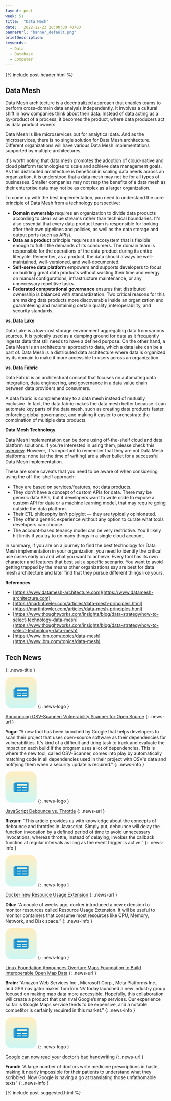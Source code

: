 ```yaml
---
layout: post
week: 51
title:  "Data Mesh"
date:   2022-12-23 20:00:00 +0700
bannerUrl: "banner_default.png"
briefDescription: 
keywords:
  - Data
  - Database
  - Computer
---
```


{% include post-header.html %}

## Data Mesh

Data Mesh architecture is a decentralized approach that enables teams to perform cross-domain data analysis independently. It involves a cultural shift in how companies think about their data. Instead of data acting as a by-product of a process, it becomes the product, where data producers act as data product owners.

Data Mesh is like microservices but for analytical data. And as the microservices, there is no single solution for Data Mesh architecture. Different organizations will have various Data Mesh implementations supported by multiple architectures.

It's worth noting that data mesh promotes the adoption of cloud-native and cloud platform technologies to scale and achieve data management goals. As this distributed architecture is beneficial in scaling data needs across an organization, it is understood that a data mesh may not be for all types of businesses. Smaller companies may not reap the benefits of a data mesh as their enterprise data may not be as complex as a larger organization.

To come up with the best implementation, you need to understand the core principle of Data Mesh from a technology perspective:

- **Domain ownership** requires an organization to divide data products according to clear value streams rather than technical boundaries. It's also essential that every data product team is responsible for looking after their own pipelines and policies, as well as the data storage and output ports (such as APIs).
- **Data as a product** principle requires an ecosystem that is flexible enough to fulfill the demands of its consumers. The domain team is responsible for the operations of the data product during its entire lifecycle. Remember, as a product, the data should always be well-maintained, well-versioned, and well-documented.
- **Self-serve data platform** empowers and supports developers to focus on building great data products without wasting their time and energy on manual configurations, infrastructure maintenance, or any unnecessary repetitive tasks.
- **Federated computational governance** ensures that distributed ownership is balanced with standardization. Two critical reasons for this are making data products more discoverable inside an organization and guaranteeing and maintaining certain quality, interoperability, and security standards.

__vs. Data Lake__

Data Lake is a low-cost storage environment aggregating data from various sources. It is typically used as a dumping ground for data as it frequently ingests data that still needs to have a defined purpose. On the other hand, a Data Mesh is an architectural approach to data, which a data lake can be a part of. Data Mesh is a distributed data architecture where data is organized by its domain to make it more accessible to users across an organization.

__vs. Data Fabric__

Data Fabric is an architectural concept that focuses on automating data integration, data engineering, and governance in a data value chain between data providers and consumers.

A data fabric is complementary to a data mesh instead of mutually exclusive. In fact, the data fabric makes the data mesh better because it can automate key parts of the data mesh, such as creating data products faster, enforcing global governance, and making it easier to orchestrate the combination of multiple data products.

__Data Mesh Technology__

Data Mesh implementation can be done using off-the-shelf cloud and data platform solutions. If you're interested in using them, please check this [overview](https://github.com/ryandawsonuk/data-platforms-tools). However, it's important to remember that they are not Data Mesh platforms; none (at the time of writing) are a silver bullet for a successful Data Mesh implementation.

These are some caveats that you need to be aware of when considering using the off-the-shelf approach:

- They are based on services/features, not data products.
- They don't have a concept of custom APIs for data. There may be generic data APIs, but if developers want to write code to expose a custom API for data or a machine learning model, that may require going outside the data platform.
- Their ETL philosophy isn't polyglot — they are typically opinionated.
- They offer a generic experience without any option to curate what tools developers can choose.
- The account-based tenancy model can be very restrictive. You'll likely hit limits if you try to do many things in a single cloud account.

In summary, if you are on a journey to find the best technology for Data Mesh implementation in your organization, you need to identify the critical use cases early on and what you want to achieve. Every tool has its own character and features that best suit a specific scenario. You want to avoid getting trapped by the means other organizations say are best for data mesh architecture and later find that they pursue different things like yours.

__References__

- [https://www.datamesh-architecture.com](https://www.datamesh-architecture.com)
- [https://martinfowler.com/articles/data-mesh-principles.html](https://martinfowler.com/articles/data-mesh-principles.html)
- [https://www.thoughtworks.com/insights/blog/data-strategy/how-to-select-technology-data-mesh](https://www.thoughtworks.com/insights/blog/data-strategy/how-to-select-technology-data-mesh)
- [https://www.ibm.com/topics/data-mesh](https://www.ibm.com/topics/data-mesh)

## Tech News
{: .news-title }

![memo](/assets/images/tech-news.svg)
{: .news-logo }

[Announcing OSV-Scanner: Vulnerability Scanner for Open Source](https://security.googleblog.com/2022/12/announcing-osv-scanner-vulnerability.html)
{: .news-url }

__Yoga:__ “A new tool has been launched by Google that helps developers to scan their project that uses open-source software as their dependencies for vulnerabilities. It's kind of a difficult and tiring task to track and evaluate the impact on each build if the program uses a lot of dependencies. This is where the new tool, called OSV-Scanner, comes into play by automatically matching code in all dependencies used in their project with OSV's data and notifying them when a security update is required.”
{: .news-info }

![memo](/assets/images/tech-news.svg)
{: .news-logo }

[JavaScript Debounce vs. Throttle](https://www.syncfusion.com/blogs/post/javascript-debounce-vs-throttle.aspx)
{: .news-url }

__Rizqun:__ “This article provides us with knowledge about the concepts of debounce and throttles in Javascript. Simply put, debounce will delay the function invocation by a defined period of time to avoid unnecessary invocations, whereas throttle, instead of delaying, invokes the callback function at regular intervals as long as the event trigger is active.”
{: .news-info }

![memo](/assets/images/tech-news.svg)
{: .news-logo }

[Docker new Resource Usage Extension](https://hub.docker.com/extensions/docker/resource-usage-extension)
{: .news-url }

__Dika:__ “A couple of weeks ago, docker introduced a new extension to monitor resources called Resource Usage Extension. It will be useful to monitor containers that consume most resources like CPU, Memory, Network, and Disk space.”
{: .news-info }

![memo](/assets/images/tech-news.svg)
{: .news-logo }

[Linux Foundation Announces Overture Maps Foundation to Build Interoperable Open Map Data](https://www.linuxfoundation.org/press/linux-foundation-announces-overture-maps-foundation-to-build-interoperable-open-map-data)
{: .news-url }

__Brain:__ “Amazon Web Services Inc., Microsoft Corp., Meta Platforms Inc., and GPS navigator maker TomTom NV today launched a new industry group focused on making map data more accessible. Hopefully, this collaboration will create a product that can rival Google’s map services. Our experience so far is Google Maps service tends to be expensive, and a notable competitor is certainly required in this market.”
{: .news-info }

![memo](/assets/images/tech-news.svg)
{: .news-logo }

[Google can now read your doctor’s bad handwriting](https://techcrunch.com/2022/12/18/google-can-now-decode-doctors-bad-handwriting/)
{: .news-url }

__Frandi:__ “A large number of doctors write medicine prescriptions in haste, making it nearly impossible for their patients to understand what they scribbled. Now Google is having a go at translating those unfathomable texts”
{: .news-info }

{% include post-suggested.html %}
